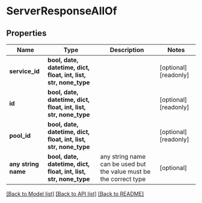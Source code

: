 # ServerResponseAllOf


## Properties
Name | Type | Description | Notes
------------ | ------------- | ------------- | -------------
**service_id** | **bool, date, datetime, dict, float, int, list, str, none_type** |  | [optional] [readonly] 
**id** | **bool, date, datetime, dict, float, int, list, str, none_type** |  | [optional] [readonly] 
**pool_id** | **bool, date, datetime, dict, float, int, list, str, none_type** |  | [optional] [readonly] 
**any string name** | **bool, date, datetime, dict, float, int, list, str, none_type** | any string name can be used but the value must be the correct type | [optional]

[[Back to Model list]](../README.md#documentation-for-models) [[Back to API list]](../README.md#documentation-for-api-endpoints) [[Back to README]](../README.md)


